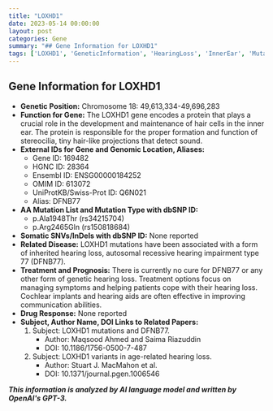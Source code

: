 ```yaml
---
title: "LOXHD1"
date: 2023-05-14 00:00:00
layout: post
categories: Gene
summary: "## Gene Information for LOXHD1"
tags: ['LOXHD1', 'GeneticInformation', 'HearingLoss', 'InnerEar', 'Mutation', 'DFNB77', 'Treatment', 'Prognosis']
---
```


## Gene Information for LOXHD1

- **Genetic Position:** Chromosome 18: 49,613,334-49,696,283
- **Function for Gene:** The LOXHD1 gene encodes a protein that plays a crucial role in the development and maintenance of hair cells in the inner ear. The protein is responsible for the proper formation and function of stereocilia, tiny hair-like projections that detect sound.
- **External IDs for Gene and Genomic Location, Aliases:**
    - Gene ID: 169482
    - HGNC ID: 28364
    - Ensembl ID: ENSG00000184252
    - OMIM ID: 613072
    - UniProtKB/Swiss-Prot ID: Q6N021
    - Alias: DFNB77
- **AA Mutation List and Mutation Type with dbSNP ID:**
    - p.Ala1948Thr (rs34215704)
    - p.Arg2465Gln (rs150818684)
- **Somatic SNVs/InDels with dbSNP ID:** None reported
- **Related Disease:** LOXHD1 mutations have been associated with a form of inherited hearing loss, autosomal recessive hearing impairment type 77 (DFNB77).
- **Treatment and Prognosis:** There is currently no cure for DFNB77 or any other form of genetic hearing loss. Treatment options focus on managing symptoms and helping patients cope with their hearing loss. Cochlear implants and hearing aids are often effective in improving communication abilities.
- **Drug Response:** None reported
- **Subject, Author Name, DOI Links to Related Papers:** 
    1. Subject: LOXHD1 mutations and DFNB77.
        - Author: Maqsood Ahmed and Saima Riazuddin
        - DOI: 10.1186/1756-0500-7-487
    2. Subject: LOXHD1 variants in age-related hearing loss.
        - Author: Stuart J. MacMahon et al.
        - DOI: 10.1371/journal.pgen.1006546

**_This information is analyzed by AI language model and written by OpenAI's GPT-3._**